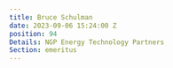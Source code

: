 ```yaml
---
title: Bruce Schulman
date: 2023-09-06 15:24:00 Z
position: 94
Details: NGP Energy Technology Partners
Section: emeritus
---
```



